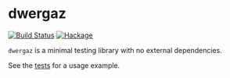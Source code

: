 # dwergaz

[![Build Status](https://travis-ci.org/xngns/dwergaz.svg?branch=master)](https://travis-ci.org/xngns/dwergaz)
[![Hackage](https://img.shields.io/hackage/v/dwergaz.svg)](http://hackage.haskell.org/package/dwergaz)

`dwergaz` is a minimal testing library with no external dependencies.

See the [tests](https://github.com/xngns/dwergaz/blob/master/tests/Main.hs) for a usage example.
